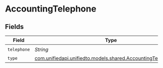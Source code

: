 # AccountingTelephone


## Fields

| Field                                                                                                            | Type                                                                                                             | Required                                                                                                         | Description                                                                                                      |
| ---------------------------------------------------------------------------------------------------------------- | ---------------------------------------------------------------------------------------------------------------- | ---------------------------------------------------------------------------------------------------------------- | ---------------------------------------------------------------------------------------------------------------- |
| `telephone`                                                                                                      | *String*                                                                                                         | :heavy_check_mark:                                                                                               | N/A                                                                                                              |
| `type`                                                                                                           | [com.unifiedapi.unifiedto.models.shared.AccountingTelephoneType](../../models/shared/AccountingTelephoneType.md) | :heavy_minus_sign:                                                                                               | N/A                                                                                                              |